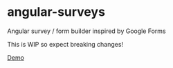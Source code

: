 # angular-surveys
Angular survey / form builder inspired by Google Forms

This is WIP so expect breaking changes!

[Demo](http://mwasiluk.github.io/angular-surveys)
